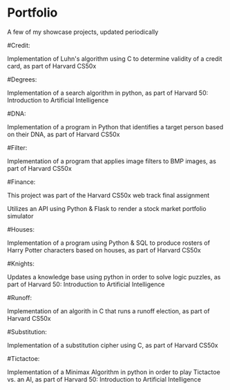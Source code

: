 # Portfolio
A few of my showcase projects, updated periodically 

#Credit:

Implementation of Luhn's algorithm using C to determine validity of a credit card, as part of Harvard CS50x

#Degrees:

Implementation of a search algorithm in python, as part of Harvard 50: Introduction to Artificial Intelligence

#DNA:

Implementation of a program in Python that identifies a target person based on their DNA, as part of Harvard CS50x

#Filter:

Implementation of a program that applies image filters to BMP images, as part of Harvard CS50x

#Finance:

This project was part of the Harvard CS50x web track final assignment

Utilizes an API using Python & Flask to render a stock market portfolio simulator

#Houses:

Implementation of a program using Python & SQL to produce rosters of Harry Potter characters based on houses, as part of Harvard CS50x

#Knights:

Updates a knowledge base using python in order to solve logic puzzles, as part of Harvard 50: Introduction to Artificial Intelligence

#Runoff:

Implementation of an algorith in C that runs a runoff election, as part of Harvard CS50x

#Substitution:

Implementation of a substitution cipher using C, as part of Harvard CS50x

#Tictactoe:

Implementation of a Minimax Algorithm in python in order to play Tictactoe vs. an AI, as part of Harvard 50: Introduction to Artificial Intelligence
